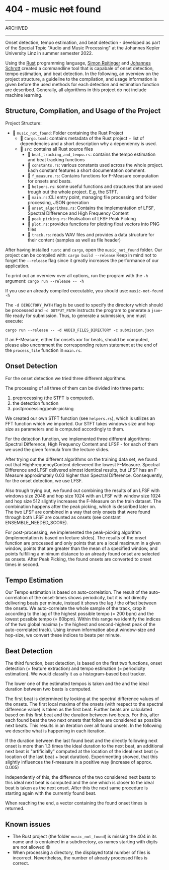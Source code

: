 # 404 - music ~~not~~ found

----
ARCHIVED

----

Onset detection, tempo estimation, and beat detection - developed as part of the Special Topic "Audio and Music
Processing"
at the Johannes Kepler University Linz in summer semester 2022.

Using the [Rust](https://www.rust-lang.org/) programming language, [Simon Reitinger](https://github.com/Simre1)
and [Johannes Schrott](https://github.com/johannesschrott) created a commandline tool that is capabale of onset
detection, tempo estimation, and beat detection.
In the following, an overview on the project structure, a guideline to the compilation, and usage information is given
before the used methods for each detection and estimation function are described. Generally, all algorithms in this
project
do not include machine learning.

## Structure, Compilation, and Usage of the Project

Project Structure:

* :file_folder: `music_not_found`: Folder containing the Rust Project
    * :page_facing_up: `Cargo.toml`: contains metadata of the Rust project + list of dependencies and a short
      description
      why a dependency is used.
    * :file_folder: `src`: contains all Rust source files
        * :page_facing_up: `beat_tracking_and_tempo.rs`: contains the tempo estimation and beat tracking functions
        * :page_facing_up: `constants.rs`: various constants used across the whole project. Each constant features a
          short documentation comment.
        * :page_facing_up: `f_measure.rs`: Contains functions for F-Measure computation for onsets and beats.
        * :page_facing_up: `helpers.rs`: some useful functions and structures that are used trough out the whole
          project. E.g, the STFT.
        * :page_facing_up: `main.rs`:CLI entry point, managing file processing and folder processing, JSON generation
        * :page_facing_up: `onset_algorithms.rs`: Contains the implementation of LFSF, Spectral Difference and High
          Frequency Content
        * :page_facing_up: `peak_picking.rs`: Realisation of LFSF Peak Picking
        * :page_facing_up: `plot.rs`: provides functions for plotting float vectors into PNG files
        * :page_facing_up: `track.rs`: reads WAV files and provides a data structure for their content (samples as well
          as file header)

After having installed `rustc` and `cargo`, open the `music_not_found` folder. Our project can be compiled with:
`cargo build --release`
Keep in mind not to forget the `--release` flag since it greatly increases the performance of our application.

To print out an overview over all options, run the program with the `-h` argument:
`cargo run --release -- -h`

If you use an already compiled executable, you should use:
`music-not-found -h`

The `-d DIRECTORY_PATH` flag is be used to specify the directory which should be processed and `-c OUTPUT_PATH`
instructs the program to generate a `json`-file ready for submission. Thus, to generate a submission, one must execute:

`cargo run --release -- -d AUDIO_FILES_DIRECTORY -c submission.json`

If an F-Measure, either for onsets xor for beats, should be computed,
please also uncomment the corresponding return statement at the end of the `process_file` function in `main.rs`.

## Onset Detection

For the onset detection we tried three different algorithms.

The processing of all three of them can be divided into three parts:

1. preprocessing (the STFT is computed).
2. the detection function
3. postprocessing/peak-picking

We created our own STFT function (see `helpers.rs`), which is utilizes an FFT function which we imported. Our STFT
takes windows size and hop size as parameters and is computed accordingly to them.

For the detection function, we implemented three different algorithms:
Spectral Difference, High Frequency Content and LFSF - for each of them we used the given formula from the lecture
slides.

After trying out the different algorithms on the training data set, we found out that HighFrequencyContent delievered
the lowest F-Measure. Spectral Difference and LFSF delivered almost identical results, but LFSF has an F-Measure
approximately 0.03 higher than Spectral Difference.
Consequently, for the onset detection, we use LFSF.

Also trough trying out, we found out combining the results of an LFSF with windows size 2048 and hop size 1024 with an
LFSF with window size 1024 and hop size 512 slightly increases the F-Measure on the train dataset.
The combination happens after the peak picking, which is described later on. The two LFSF are combined in a way that
only onsets that were found through both LFSF are counted as onsets (see constant ENSEMBLE_NEEDED_SCORE).

For post-processing, we implemented the peak-picking algorithm (implementation is based on lecture slides). The results
of the onset function are processed and only points that are a local maximum in a given window, points that are greater
than the mean of a specified window, and points fulfilling a minimum distance to an already found onset are selected as
onsets. After Peak Picking, the found onsets are converted to onset times in second.

## Tempo Estimation

Our Tempo estimation is based on auto-correlation. The result of the auto-correlation of the onset-times shows
periodicity, but it is not
directly delivering beats per minute, instead it shows the lag / the offset between the onsets.
We auto-correlate the whole sample of the track, crop it according to the lag of the highest possible tempo (= 200 bpm)
and the lowest possible tempo (= 60bpm).
Within this range we identify the indices of the two global maxima (= the highest and second-highest peak of the
auto-correlated track). Using known information about window-size and hop-size, we convert these indices to beats per
minute.

## Beat Detection

The third function, beat detection, is based on the first two functions, onset detection (= feature extraction) and
tempo estimation (= periodicity estimation). We would classify it as a histogram-based beat tracker.

The lower one of the estimated tempos is taken and the and the ideal duration between two beats is computed.

The first beat is determined by looking at the spectral difference values of the onsets. The first local maxima of
the onsets (with respect to the spectral difference value) is taken as the first beat. Further beats are calculated
based on this first beat and the duration between two beats.
For this, after each found beat the two next onsets that
follow are considered as possible next beats.
This results in an iteration over all found onsets. In the following we describe what is happening in each iteration.

If the duration between the last found beat and the directly following next onset is more than 1.3 times the ideal
duration to
the next beat,
an additional next beat is "artificially" computed at the location of the ideal next beat
(= location of the last beat + beat duration). Experimenting showed, that this slightly influences the f-measure in
a positive way (increase of approx. 0.005)

Independently of this, the difference of the two considered next beats to this ideal next beat is computed and the
one which is closer to the ideal beat is taken as the next onset.
After this the next same procedure is starting again with the currently found beat.

When reaching the end, a vector containing the found onset times is returned.

## Known issues

* The Rust project (the folder `music_not_found`) is missing the 404 in its name and is contained in a subdirectory, as
  names starting with digits are
  not allowed :frowning:
* When processing a directory, the displayed total number of files is incorrect. Nevertheless, the number of already
  processed files is correct.
